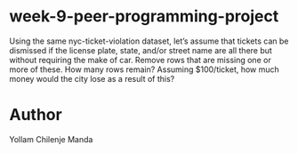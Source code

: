 # week-9-peer-programming-project

Using the same nyc-ticket-violation dataset, let’s assume that tickets can be dismissed if the license plate, state, and/or street name are all there but without requiring the make of car. Remove rows that are missing one or more of these. How many rows remain? Assuming $100/ticket, how much money would the city lose as a result of this?

# Author
Yollam Chilenje Manda